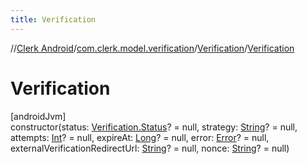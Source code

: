 ```yaml
---
title: Verification
---
```

//[Clerk Android](../../../index.html)/[com.clerk.model.verification](../index.html)/[Verification](index.html)/[Verification](-verification.html)



# Verification



[androidJvm]\
constructor(status: [Verification.Status](-status/index.html)? = null, strategy: [String](https://kotlinlang.org/api/latest/jvm/stdlib/kotlin-stdlib/kotlin/-string/index.html)? = null, attempts: [Int](https://kotlinlang.org/api/latest/jvm/stdlib/kotlin-stdlib/kotlin/-int/index.html)? = null, expireAt: [Long](https://kotlinlang.org/api/latest/jvm/stdlib/kotlin-stdlib/kotlin/-long/index.html)? = null, error: [Error](../../com.clerk.model.error/-error/index.html)? = null, externalVerificationRedirectUrl: [String](https://kotlinlang.org/api/latest/jvm/stdlib/kotlin-stdlib/kotlin/-string/index.html)? = null, nonce: [String](https://kotlinlang.org/api/latest/jvm/stdlib/kotlin-stdlib/kotlin/-string/index.html)? = null)




